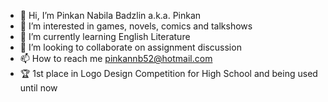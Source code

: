 - 👋 Hi, I’m Pinkan Nabila Badzlin a.k.a. Pinkan
- 👀 I’m interested in games, novels, comics and talkshows
- 🌱 I’m currently learning English Literature
- 💞️ I’m looking to collaborate on assignment discussion
- 📫 How to reach me pinkannb52@hotmail.com
- 🏆 1st place in Logo Design Competition for High School and being used until now
<!---
pinkanseyo/pinkanseyo is a ✨ special ✨ repository because its `README.md` (this file) appears on your GitHub profile.
You can click the Preview link to take a look at your changes.
--->
